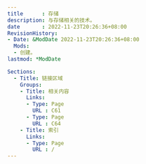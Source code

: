 ```yaml
---
title      : 存储
description: 与存储相关的技术。
date       : 2022-11-23T20:26:36+08:00
RevisionHistory:
- Date: &ModDate 2022-11-23T20:26:36+08:00
  Mods:
  - 创建。
lastmod: *ModDate

Sections:
  - Title: 链接区域
    Groups:
    - Title: 相关内容
      Links:
      - Type: Page
        URL : C61
      - Type: Page
        URL : C64
    - Title: 索引
      Links:
      - Type: Page
        URL : /
---
```


